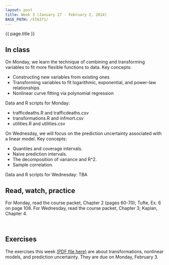 ```yaml
---
layout: post
title: Week 3 (January 27 - February 2, 2014)
BASE_PATH: /STA371/
---
```

{{ page.title }}


In class
--------

On Monday, we learn the technique of combining and transforming variables to fit more flexible functions to data.  Key concepts:
* Constructing new variables from existing ones
* Transforming variables to fit logarithmic, exponential, and power-law relationships
* Nonlinear curve fitting via polynomial regression

Data and R scripts for Monday: 
* trafficdeaths.R and trafficdeaths.csv
* transformations.R and infmort.csv
* utilities.R and utilities.csv

On Wednesday, we will focus on the prediction uncertainty associated with a linear model. Key concepts:
* Quantiles and coverage intervals.
* Naive prediction intervals.
* The decomposition of variance and R^2.
* Sample correlation.

Data and R scripts for Wednesday: TBA


Read, watch, practice
---------------------

For Monday, read the course packet, Chapter 2 (pages 60-70); Tufte, Ex. 6 on page 108.  For Wednesday, read the course packet, Chapter 3; Kaplan, Chapter 4.

<br>

Exercises
---------
The exercises this week [(PDF file here)](http://jgscott.github.com/STA371/exercises/exercises03.pdf) are about transformations, nonlinear models, and prediction uncertainty.  They are due on Monday, February 3.
